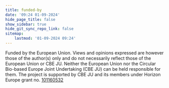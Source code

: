 ```yaml
---
title: funded-by
date: '09:24 01-09-2024'
hide_page_title: false
show_sidebar: true
hide_git_sync_repo_link: false
sitemap:
    lastmod: '01-09-2024 09:24'
---
```


Funded by the European Union.  Views and opinions expressed are however those of the author(s) only and do not necessarily reflect those of the European Union or CBE JU. Neither the European Union nor the Circular Bio-based Europe Joint Undertaking (CBE JU) can be held responsible for them. The project is supported by CBE JU and its members under Horizon Europe grant no. [101160532](https://cordis.europa.eu/project/id/101160532)